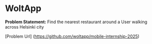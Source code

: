   # WoltApp 
  
**Problem Statement:** Find the nearest restaurant around a User walking across  Helsinki city

[Problem Url] (https://github.com/woltapp/mobile-internship-2025) 

